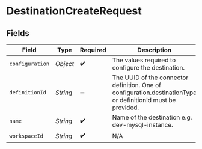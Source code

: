 # DestinationCreateRequest


## Fields

| Field                                                                                                        | Type                                                                                                         | Required                                                                                                     | Description                                                                                                  | Example                                                                                                      |
| ------------------------------------------------------------------------------------------------------------ | ------------------------------------------------------------------------------------------------------------ | ------------------------------------------------------------------------------------------------------------ | ------------------------------------------------------------------------------------------------------------ | ------------------------------------------------------------------------------------------------------------ |
| `configuration`                                                                                              | *Object*                                                                                                     | :heavy_check_mark:                                                                                           | The values required to configure the destination.                                                            | {"user":"charles"}                                                                                           |
| `definitionId`                                                                                               | *String*                                                                                                     | :heavy_minus_sign:                                                                                           | The UUID of the connector definition. One of configuration.destinationType or definitionId must be provided. |                                                                                                              |
| `name`                                                                                                       | *String*                                                                                                     | :heavy_check_mark:                                                                                           | Name of the destination e.g. dev-mysql-instance.                                                             |                                                                                                              |
| `workspaceId`                                                                                                | *String*                                                                                                     | :heavy_check_mark:                                                                                           | N/A                                                                                                          |                                                                                                              |
